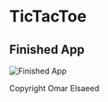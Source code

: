 # TicTacToe


## Finished App
![Finished App]([https://github.com/londonappbrewery/Images/blob/master/Quizzler.gif](https://github.com/OmarElsaeed/Images/blob/main/TicTacToe.gif))


Copyright Omar Elsaeed
